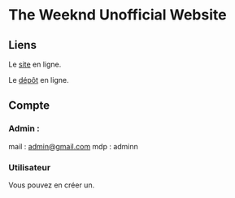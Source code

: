 # The Weeknd Unofficial Website

## Liens

Le [site](https://matthieu-aubry.com/lab201/) en ligne.

Le [dépôt](https://github.com/Maubry94/lab201-the-weeknd-unofficial-website) en ligne.

## Compte

### Admin :

mail : admin@gmail.com mdp : adminn

### Utilisateur

Vous pouvez en créer un.
